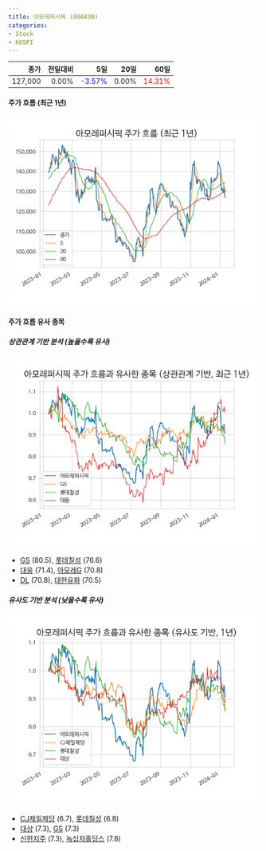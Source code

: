 ```yaml
---
title: 아모레퍼시픽 (090430)
categories:
- Stock
- KOSPI
---
```


|종가|전일대비|5일|20일|60일|
|---:|-------:|--:|---:|---:|
|127,000|0.00%|<span style="color: blue">-3.57%</span>|0.00%|<span style="color: red">14.31%</span>|

<!-- more -->


#### 주가 흐름 (최근 1년)
![090430](/assets/images/stock/090430.png)


#### 주가 흐름 유사 종목


##### 상관관계 기반 분석 (높을수록 유사)
![090430](/assets/images/stock/090430_corr.png)
- [GS](/078930/) (80.5), [롯데칠성](/005300/) (76.6)
- [대웅](/003090/) (71.4), [아모레G](/002790/) (70.8)
- [DL](/000210/) (70.8), [대한유화](/006650/) (70.5)


##### 유사도 기반 분석 (낮을수록 유사)	
![090430](/assets/images/stock/090430_sim.png)
- [CJ제일제당](/097950/) (6.7), [롯데칠성](/005300/) (6.8)
- [대상](/001680/) (7.3), [GS](/078930/) (7.3)
- [신한지주](/055550/) (7.3), [녹십자홀딩스](/005250/) (7.8)